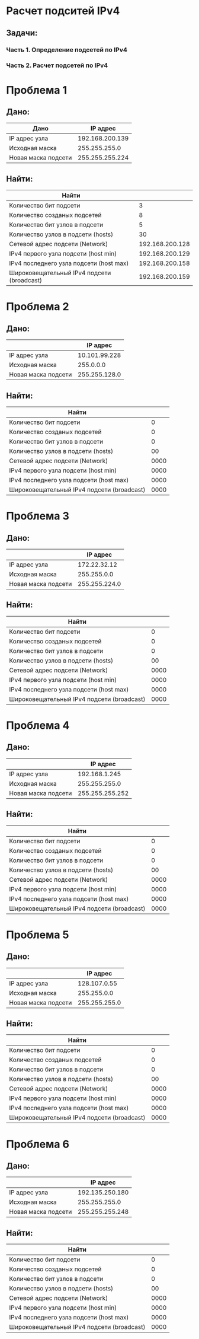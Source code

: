 # Расчет подситей IPv4

## Задачи:

### Часть 1. Определение подсетей по IPv4 

### Часть 2. Расчет подсетей по IPv4

# Проблема 1
## Дано:

  |            Дано           |       IP адрес          |  
  |---------------------------|-------------------------|
  |     IP адрес узла         |    192.168.200.139      | 
  |     Исходная маска        |    255.255.255.0        |
  |     Новая маска подсети   |    255.255.255.224      |
  
  
## Найти:

  |               Найти                             |                                    |  
  |-------------------------------------------------|------------------------------------|
  |    Количество бит подсети                       |                3                   | 
  |    Количество созданых подсетей                 |                8                   |
  |    Количество бит узлов в подсети               |                5                   |
  |    Количество узлов в подсети (hosts)           |               30                   | 
  |    Сетевой адрес подсети (Network)              |         192.168.200.128            | 
  |   IPv4 первого узла подсети (host min)          |         192.168.200.129            | 
  |   IPv4 последнего узла подсети (host max)       |         192.168.200.158            | 
  |   Широковещательный IPv4 подсети (broadcast)    |         192.168.200.159            | 
   
   
   # Проблема 2
## Дано:

  |                           |       IP адрес          |  
  |---------------------------|-------------------------|
  |     IP адрес узла         |    10.101.99.228        | 
  |     Исходная маска        |    255.0.0.0            |
  |     Новая маска подсети   |    255.255.128.0        |
  
  
## Найти:

  |               Найти                             |                                    |  
  |-------------------------------------------------|------------------------------------|
  |    Количество бит подсети                       |                0                   | 
  |    Количество созданых подсетей                 |                0                   |
  |    Количество бит узлов в подсети               |                0                   |
  |    Количество узлов в подсети (hosts)           |               00                   | 
  |    Сетевой адрес подсети (Network)              |                    0000            | 
  |   IPv4 первого узла подсети (host min)          |                    0000            | 
  |   IPv4 последнего узла подсети (host max)       |                    0000            | 
  |   Широковещательный IPv4 подсети (broadcast)    |                    0000            | 
  
   # Проблема 3
## Дано:

  |                           |       IP адрес          |  
  |---------------------------|-------------------------|
  |     IP адрес узла         |    172.22.32.12         | 
  |     Исходная маска        |    255.255.0.0          |
  |     Новая маска подсети   |    255.255.224.0        |
  
  
## Найти:

  |               Найти                             |                                    |  
  |-------------------------------------------------|------------------------------------|
  |    Количество бит подсети                       |                0                   | 
  |    Количество созданых подсетей                 |                0                   |
  |    Количество бит узлов в подсети               |                0                   |
  |    Количество узлов в подсети (hosts)           |               00                   | 
  |    Сетевой адрес подсети (Network)              |                    0000            | 
  |   IPv4 первого узла подсети (host min)          |                    0000            | 
  |   IPv4 последнего узла подсети (host max)       |                    0000            | 
  |   Широковещательный IPv4 подсети (broadcast)    |                    0000            | 
   
   # Проблема 4
## Дано:

  |                           |       IP адрес          |  
  |---------------------------|-------------------------|
  |     IP адрес узла         |    192.168.1.245        | 
  |     Исходная маска        |    255.255.255.0        |
  |     Новая маска подсети   |    255.255.255.252      |
  
  
## Найти:

  |               Найти                             |                                    |  
  |-------------------------------------------------|------------------------------------|
  |    Количество бит подсети                       |                0                   | 
  |    Количество созданых подсетей                 |                0                   |
  |    Количество бит узлов в подсети               |                0                   |
  |    Количество узлов в подсети (hosts)           |               00                   | 
  |    Сетевой адрес подсети (Network)              |                    0000            | 
  |   IPv4 первого узла подсети (host min)          |                    0000            | 
  |   IPv4 последнего узла подсети (host max)       |                    0000            | 
  |   Широковещательный IPv4 подсети (broadcast)    |                    0000            | 
   
   # Проблема 5
## Дано:

  |                           |       IP адрес          |  
  |---------------------------|-------------------------|
  |     IP адрес узла         |    128.107.0.55         | 
  |     Исходная маска        |    255.255.0.0          |
  |     Новая маска подсети   |    255.255.255.0        |
  
  
## Найти:

  |               Найти                             |                                    |  
  |-------------------------------------------------|------------------------------------|
  |    Количество бит подсети                       |                0                   | 
  |    Количество созданых подсетей                 |                0                   |
  |    Количество бит узлов в подсети               |                0                   |
  |    Количество узлов в подсети (hosts)           |               00                   | 
  |    Сетевой адрес подсети (Network)              |                    0000            | 
  |   IPv4 первого узла подсети (host min)          |                    0000            | 
  |   IPv4 последнего узла подсети (host max)       |                    0000            | 
  |   Широковещательный IPv4 подсети (broadcast)    |                    0000            | 
   
   # Проблема 6
## Дано:

  |                           |       IP адрес          |  
  |---------------------------|-------------------------|
  |     IP адрес узла         |    192.135.250.180      | 
  |     Исходная маска        |    255.255.255.0        |
  |     Новая маска подсети   |    255.255.255.248      |
  
  
## Найти:

  |               Найти                             |                                    |  
  |-------------------------------------------------|------------------------------------|
  |    Количество бит подсети                       |                0                   | 
  |    Количество созданых подсетей                 |                0                   |
  |    Количество бит узлов в подсети               |                0                   |
  |    Количество узлов в подсети (hosts)           |               00                   | 
  |    Сетевой адрес подсети (Network)              |                    0000            | 
  |   IPv4 первого узла подсети (host min)          |                    0000            | 
  |   IPv4 последнего узла подсети (host max)       |                    0000            | 
  |   Широковещательный IPv4 подсети (broadcast)    |                    0000            | 
   
